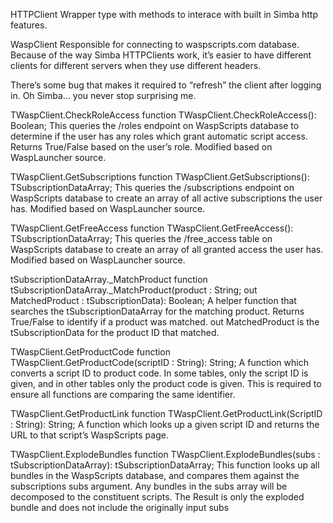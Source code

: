 HTTPClient
Wrapper type with methods to interace with built in Simba http features.

WaspClient
Responsible for connecting to waspscripts.com database. Because of the way Simba HTTPClients work, it’s easier to have different clients for different servers when they use different headers.

There’s some bug that makes it required to “refresh” the client after logging in. Oh Simba… you never stop surprising me.

TWaspClient.CheckRoleAccess
function TWaspClient.CheckRoleAccess(): Boolean;
This queries the /roles endpoint on WaspScripts database to determine if the user has any roles which grant automatic script access. Returns True/False based on the user’s role. Modified based on WaspLauncher source.

TWaspClient.GetSubscriptions
function TWaspClient.GetSubscriptions(): TSubscriptionDataArray;
This queries the /subscriptions endpoint on WaspScripts database to create an array of all active subscriptions the user has. Modified based on WaspLauncher source.

TWaspClient.GetFreeAccess
function TWaspClient.GetFreeAccess(): TSubscriptionDataArray;
This queries the /free_access table on WaspScripts database to create an array of all granted access the user has. Modified based on WaspLauncher source.

tSubscriptionDataArray._MatchProduct
function tSubscriptionDataArray._MatchProduct(product : String; out MatchedProduct : tSubscriptionData): Boolean;
A helper function that searches the tSubscriptionDataArray for the matching product. Returns True/False to identify if a product was matched. out MatchedProduct is the tSubscriptionData for the product ID that matched.

TWaspClient.GetProductCode
function TWaspClient.GetProductCode(scriptID : String): String;
A function which converts a script ID to product code. In some tables, only the script ID is given, and in other tables only the product code is given. This is required to ensure all functions are comparing the same identifier.

TWaspClient.GetProductLink
function TWaspClient.GetProductLink(ScriptID : String): String;
A function which looks up a given script ID and returns the URL to that script’s WaspScripts page.

TWaspClient.ExplodeBundles
function TWaspClient.ExplodeBundles(subs : tSubscriptionDataArray): tSubscriptionDataArray;
This function looks up all bundles in the WaspScripts database, and compares them against the subscriptions subs argument. Any bundles in the subs array will be decomposed to the constituent scripts. The Result is only the exploded bundle and does not include the originally input subs
